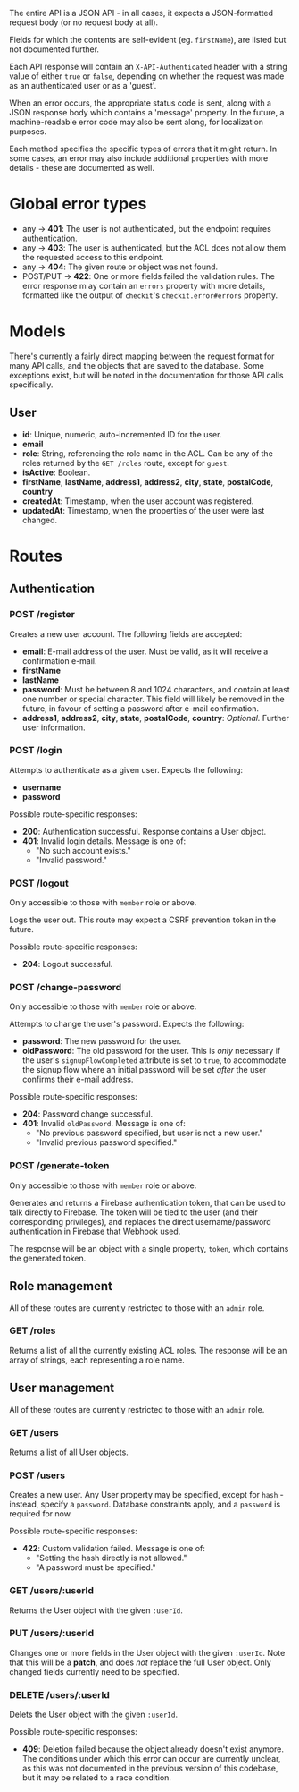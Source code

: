 The entire API is a JSON API - in all cases, it expects a JSON-formatted request body (or no request body at all).

Fields for which the contents are self-evident (eg. `firstName`), are listed but not documented further.

Each API response will contain an `X-API-Authenticated` header with a string value of either `true` or `false`, depending on whether the request was made as an authenticated user or as a 'guest'.

When an error occurs, the appropriate status code is sent, along with a JSON response body which contains a 'message' property. In the future, a machine-readable error code may also be sent along, for localization purposes.

Each method specifies the specific types of errors that it might return. In some cases, an error may also include additional properties with more details - these are documented as well.

# Global error types

* any -> __401__: The user is not authenticated, but the endpoint requires authentication.
* any -> __403__: The user is authenticated, but the ACL does not allow them the requested access to this endpoint.
* any -> __404__: The given route or object was not found.
* POST/PUT -> __422__: One or more fields failed the validation rules. The error response m ay contain an `errors` property with more details, formatted like the output of `checkit`'s `checkit.error#errors` property.

# Models

There's currently a fairly direct mapping between the request format for many API calls, and the objects that are saved to the database. Some exceptions exist, but will be noted in the documentation for those API calls specifically.

## User

* __id__: Unique, numeric, auto-incremented ID for the user.
* __email__
* __role__: String, referencing the role name in the ACL. Can be any of the roles returned by the `GET /roles` route, except for `guest`.
* __isActive__: Boolean.
* __firstName__, __lastName__, __address1__, __address2__, __city__, __state__, __postalCode__, __country__
* __createdAt__: Timestamp, when the user account was registered.
* __updatedAt__: Timestamp, when the properties of the user were last changed.

# Routes

## Authentication

### POST /register

Creates a new user account. The following fields are accepted:

* __email__: E-mail address of the user. Must be valid, as it will receive a confirmation e-mail.
* __firstName__
* __lastName__
* __password__: Must be between 8 and 1024 characters, and contain at least one number or special character. This field will likely be removed in the future, in favour of setting a password after e-mail confirmation.
* __address1__, __address2__, __city__, __state__, __postalCode__, __country__: *Optional.* Further user information.

### POST /login

Attempts to authenticate as a given user. Expects the following:

* __username__
* __password__

Possible route-specific responses:

* __200__: Authentication successful. Response contains a User object.
* __401__: Invalid login details. Message is one of:
	* "No such account exists."
	* "Invalid password."

### POST /logout

Only accessible to those with `member` role or above.

Logs the user out. This route may expect a CSRF prevention token in the future.

Possible route-specific responses:

* __204__: Logout successful.

### POST /change-password

Only accessible to those with `member` role or above.

Attempts to change the user's password. Expects the following:

* __password__: The new password for the user.
* __oldPassword__: The old password for the user. This is *only* necessary if the user's `signupFlowCompleted` attribute is set to `true`, to accommodate the signup flow where an initial password will be set *after* the user confirms their e-mail address.

Possible route-specific responses:

* __204__: Password change successful.
* __401__: Invalid `oldPassword`. Message is one of:
	* "No previous password specified, but user is not a new user."
	* "Invalid previous password specified."

### POST /generate-token

Only accessible to those with `member` role or above.

Generates and returns a Firebase authentication token, that can be used to talk directly to Firebase. The token will be tied to the user (and their corresponding privileges), and replaces the direct username/password authentication in Firebase that Webhook used.

The response will be an object with a single property, `token`, which contains the generated token.

## Role management

All of these routes are currently restricted to those with an `admin` role.

### GET /roles

Returns a list of all the currently existing ACL roles. The response will be an array of strings, each representing a role name.

## User management

All of these routes are currently restricted to those with an `admin` role.

### GET /users

Returns a list of all User objects.

### POST /users

Creates a new user. Any User property may be specified, except for `hash` - instead, specify a `password`. Database constraints apply, and a `password` is required for now.

Possible route-specific responses:

* __422__: Custom validation failed. Message is one of:
	* "Setting the hash directly is not allowed."
	* "A password must be specified."

### GET /users/:userId

Returns the User object with the given `:userId`.

### PUT /users/:userId

Changes one or more fields in the User object with the given `:userId`. Note that this will be a __patch__, and does *not* replace the full User object. Only changed fields currently need to be specified.

### DELETE /users/:userId

Delets the User object with the given `:userId`.

Possible route-specific responses:

* __409__: Deletion failed because the object already doesn't exist anymore. The conditions under which this error can occur are currently unclear, as this was not documented in the previous version of this codebase, but it may be related to a race condition.
